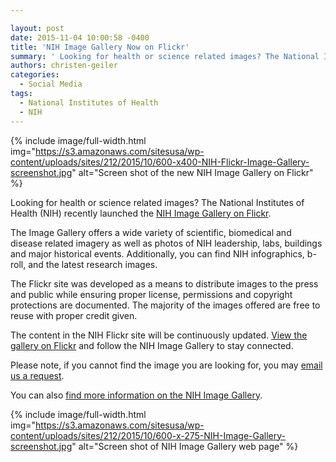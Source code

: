 ```yaml
---

layout: post
date: 2015-11-04 10:00:58 -0400
title: 'NIH Image Gallery Now on Flickr'
summary: ' Looking for health or science related images? The National Institutes of Health (NIH) recently launched the NIH Image Gallery on Flickr. The Image Gallery offers a wide variety of scientific, biomedical and disease related imagery as well as photos of NIH leadership,'
authors: christen-geiler
categories:
  - Social Media
tags:
  - National Institutes of Health
  - NIH
---
```



{% include image/full-width.html img="https://s3.amazonaws.com/sitesusa/wp-content/uploads/sites/212/2015/10/600-x400-NIH-Flickr-Image-Gallery-screenshot.jpg" alt="Screen shot of the new NIH Image Gallery on Flickr" %}

Looking for health or science related images? The National Institutes of Health (NIH) recently launched the [NIH Image Gallery on Flickr](https://www.flickr.com/photos/nihgov/albums).

The Image Gallery offers a wide variety of scientific, biomedical and disease related imagery as well as photos of NIH leadership, labs, buildings and major historical events. Additionally, you can find NIH infographics, b-roll, and the latest research images.

The Flickr site was developed as a means to distribute images to the press and public while ensuring proper license, permissions and copyright protections are documented. The majority of the images offered are free to reuse with proper credit given.

The content in the NIH Flickr site will be continuously updated. [View the gallery on Flickr](https://www.flickr.com/photos/nihgov/albums) and follow the NIH Image Gallery to stay connected.

Please note, if you cannot find the image you are looking for, you may [email us a request](mailto:photorequests@nih.gov).

You can also [find more information on the NIH Image Gallery](http://www.nih.gov/news/imagebank/).


{% include image/full-width.html img="https://s3.amazonaws.com/sitesusa/wp-content/uploads/sites/212/2015/10/600-x-275-NIH-Image-Gallery-screenshot.jpg" alt="Screen shot of NIH Image Gallery web page" %}